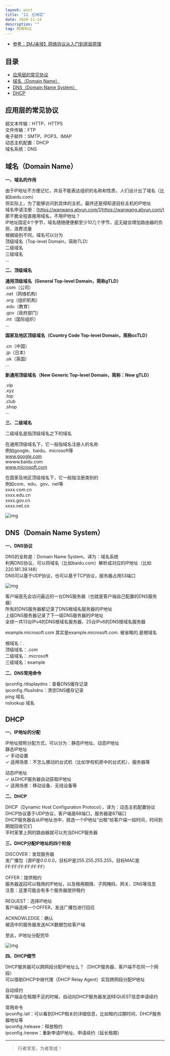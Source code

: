 ```yaml
---
layout: post
title: "12、应用层"
date: 2020-11-14
description: ""
tag: 网络协议
---
```




- [参考：【MJ亲授】网络协议从入门到底层原理](https://ke.qq.com/course/2900359)



## 目录

* [应用层的常见协议](#content1)
* [域名（Domain Name）](#content2)
* [DNS（Domain Name System）](#content3)
* [DHCP](#content4)






<!-- ************************************************ -->
## <a id="content1"></a>应用层的常见协议


超文本传输：HTTP、HTTPS        
文件传输：FTP        
电子邮件：SMTP、POP3、IMAP        
动态主机配置：DHCP        
域名系统：DNS        

<!-- ************************************************ -->
## <a id="content2"></a>域名（Domain Name）

**一、域名的作用**

由于IP地址不方便记忆，并且不能表达组织的名称和性质，人们设计出了域名（比如baidu.com）        
但实际上，为了能够访问到具体的主机，最终还是得知道目标主机的IP地址       
域名申请注册：[https://wanwang.aliyun.com/](https://wanwang.aliyun.com/)      
那干脆全程直接用域名，不用IP地址？       
IP地址固定4个字节，域名随随便便都至少10几个字节，这无疑会增加路由器的负担，浪费流量       
根据级别不同，域名可以分为       
顶级域名（Top-level Domain，简称TLD）        
二级域名       
三级域名       
...       


**二、顶级域名**


**通用顶级域名（General Top-level Domain，简称gTLD）**        
.com（公司）     
.net（网络机构）     
.org（组织机构）     
.edu（教育）            
.gov（政府部门）     
.int（国际组织）     
...           

**国家及地区顶级域名（Country Code Top-level Domain，简称ccTLD）**   

.cn（中国）       
.jp（日本）       
.uk（英国）       
...       

**新通用顶级域名（New Generic Top-level Domain，简称：New gTLD）**

.vip      
.xyz      
.top      
.club      
.shop      
...      


**三、二级域名**

二级域名是指顶级域名之下的域名

在通用顶级域名下，它一般指域名注册人的名称          
例如google、baidu、microsoft等     
www.google.com      
wwww.baidu.com      
www.microsoft.com       

在国家及地区顶级域名下，它一般指注册类别的        
例如com、edu、gov、net等    
xxxx.com.cn      
xxxx.edu.cn       
xxxx.gov.cn      
xxxx.net.cn       

<img src="/images/Network/ap1.png" alt="img">

<!-- ************************************************ -->
## <a id="content3"></a>DNS（Domain Name System）

**一、DNS协议**

DNS的全称是：Domain Name System，译为：域名系统        
利用DNS协议，可以将域名（比如baidu.com）解析成对应的IP地址（比如220.181.38.148）        
DNS可以基于UDP协议，也可以基于TCP协议，服务器占用53端口       

<img src="/images/Network/ap2.png" alt="img">


客户端首先会访问最近的一台DNS服务器（也就是客户端自己配置的DNS服务器）       
所有的DNS服务器都记录了DNS根域名服务器的IP地址       
上级DNS服务器记录了下一级DNS服务器的IP地址       
全球一共13台IPv4的DNS根域名服务器、25台IPv6的DNS根域名服务器       

example.microsoft.com 其实是example.microsoft.com. 被省略的.是根域名

根域名：.      
顶级域名：.com      
二级域名：.microsoft      
三级域名：example       

**二、DNS常用命令**

ipconfig /displaydns：查看DNS缓存记录       
ipconfig /flushdns：清空DNS缓存记录       
ping 域名       
nslookup 域名       


<!-- ************************************************ -->
## <a id="content4"></a>DHCP

**一、IP地址的分配**

IP地址按照分配方式，可以分为：静态IP地址、动态IP地址      
静态IP地址            
✓ 手动设置      
✓ 适用场景：不怎么挪动的台式机（比如学校机房中的台式机）、服务器等      

动态IP地址       
✓ 从DHCP服务器自动获取IP地址     
✓ 适用场景：移动设备、无线设备等     


**二、DHCP**

DHCP（Dynamic Host Configuration Protocol），译为：动态主机配置协议       
DHCP协议基于UDP协议，客户端是68端口，服务器是67端口        
DHCP服务器会从IP地址池中，挑选一个IP地址“出租“给客户端一段时间，时间到期就回收它们        
平时家里上网的路由器就可以充当DHCP服务器        

**三、DHCP分配IP地址的四个阶段**

DISCOVER：发现服务器       
发广播包（源IP是0.0.0.0，目标IP是255.255.255.255，目标MAC是FF:FF:FF:FF:FF:FF）        

OFFER：提供租约       
服务器返回可以租用的IP地址，以及租用期限、子网掩码、网关、DNS等信息       
注意：这里可能会有多个服务器提供租约       

REQUEST：选择IP地址       
客户端选择一个OFFER，发送广播包进行回应       

ACKNOWLEDGE：确认       
被选中的服务器发送ACK数据包给客户端 

至此，IP地址分配完毕       

<img src="/images/Network/ap3.png" alt="img">

**四、DHCP细节**

DHCP服务器可以跨网段分配IP地址么？（DHCP服务器、客户端不在同一个网段）     
可以借助DHCP中继代理（DHCP Relay Agent）实现跨网段分配IP地址      

自动续约      
客户端会在租期不足的时候，自动向DHCP服务器发送REQUEST信息申请续约      

常用命令        
ipconfig /all：可以看到DHCP相关的详细信息，比如租约过期时间、DHCP服务器地址等        
ipconfig /release：释放租约        
ipconfig /renew：重新申请IP地址、申请续约（延长租期）        

----------
>  行者常至，为者常成！


